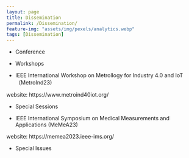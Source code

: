 ```yaml
---
layout: page
title: Dissemination
permalink: /Dissemination/
feature-img: "assets/img/pexels/analytics.webp"
tags: [Dissemination]
---
```

* Conference


* Workshops

- IEEE International Workshop on Metrollogy for Industry 4.0 and IoT （MetroInd23)
<p>
  website: https://www.metroind40iot.org/
</p>

* Special Sessions
  
- IEEE International Symposium on Medical Measurements and Applications (MeMeA23)
<p>
  website: https://memea2023.ieee-ims.org/
</p>

* Special Issues
